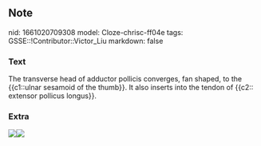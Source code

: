 ## Note
nid: 1661020709308
model: Cloze-chrisc-ff04e
tags: GSSE::!Contributor::Victor_Liu
markdown: false

### Text
The transverse head of adductor pollicis converges, fan shaped, to the {{c1::ulnar sesamoid of the thumb}}. It also inserts into the tendon of {{c2:: extensor pollicus longus}}.

### Extra
<img src=
"paste-78c64242ba88c90d464670249a258dece53fe04a.jpg"><img src= 
"paste-5fa57e72e8a52d2d28d03ca84b1bc3daafd9b53c.jpg">
